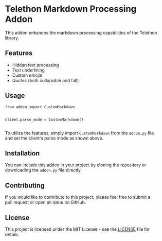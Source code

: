 <h1>Telethon Markdown Processing Addon</h1>

<p>This addon enhances the markdown processing capabilities of the Telethon library.</p>

<h2>Features</h2>
<ul>
    <li>Hidden text processing</li>
    <li>Text underlining</li>
    <li>Custom emojis</li>
    <li>Quotes (both collapsible and full)</li>
</ul>

<h2>Usage</h2>
<pre><code>from addon import CustomMarkdown

client.parse_mode = CustomMarkdown()</code></pre>

<p>To utilize the features, simply import <code>CustomMarkdown</code> from the <code>addon.py</code> file and set the client's parse mode as shown above.</p>

<h2>Installation</h2>
<p>You can include this addon in your project by cloning the repository or downloading the <code>addon.py</code> file directly.</p>

<h2>Contributing</h2>
<p>If you would like to contribute to this project, please feel free to submit a pull request or open an issue on GitHub.</p>

<h2>License</h2>
<p>This project is licensed under the MIT License - see the <a href="LICENSE">LICENSE</a> file for details.</p>
